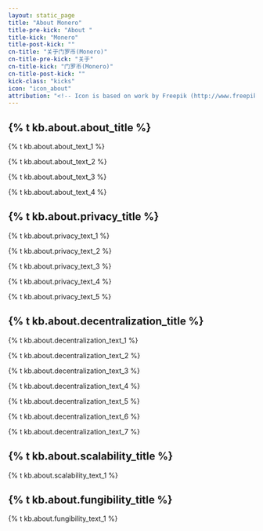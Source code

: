 ```yaml
---
layout: static_page
title: "About Monero"
title-pre-kick: "About "
title-kick: "Monero"
title-post-kick: ""
cn-title: "关于门罗币(Monero)"
cn-title-pre-kick: "关于"
cn-title-kick: "门罗币(Monero)"
cn-title-post-kick: ""
kick-class: "kicks"
icon: "icon_about"
attribution: "<!-- Icon is based on work by Freepik (http://www.freepik.com) and is licensed under Creative Commons BY 3.0 -->"
---
```

## {% t kb.about.about_title %}

{% t kb.about.about_text_1 %}  

{% t kb.about.about_text_2 %}

{% t kb.about.about_text_3 %}

{% t kb.about.about_text_4 %}  

## {% t kb.about.privacy_title %}  

{% t kb.about.privacy_text_1 %} 
 
{% t kb.about.privacy_text_2 %} 

{% t kb.about.privacy_text_3 %} 

{% t kb.about.privacy_text_4 %} 

{% t kb.about.privacy_text_5 %} 

## {% t kb.about.decentralization_title %}

{% t kb.about.decentralization_text_1 %}

{% t kb.about.decentralization_text_2 %}

{% t kb.about.decentralization_text_3 %}

{% t kb.about.decentralization_text_4 %}

{% t kb.about.decentralization_text_5 %}

{% t kb.about.decentralization_text_6 %}

{% t kb.about.decentralization_text_7 %}

## {% t kb.about.scalability_title %}

{% t kb.about.scalability_text_1 %}

## {% t kb.about.fungibility_title %}

{% t kb.about.fungibility_text_1 %}
